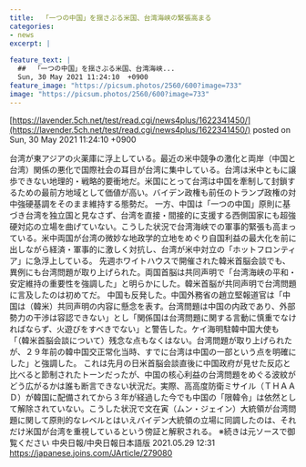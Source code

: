 ```yaml
---
title:  「一つの中国」を揺さぶる米国、台湾海峡の緊張高まる  
categories:
- news
excerpt: |
  
feature_text: |
  ##  「一つの中国」を揺さぶる米国、台湾海峡...
  Sun, 30 May 2021 11:24:10  +0900
feature_image: "https://picsum.photos/2560/600?image=733"
image: "https://picsum.photos/2560/600?image=733"
---
```


[https://lavender.5ch.net/test/read.cgi/news4plus/1622341450/](https://lavender.5ch.net/test/read.cgi/news4plus/1622341450/)
posted on Sun, 30 May 2021 11:24:10  +0900

<!--more-->

台湾が東アジアの火薬庫に浮上している。最近の米中競争の激化と両岸（中国と台湾）関係の悪化で国際社会の耳目が台湾に集中している。台湾は米中ともに譲歩できない地理的・戦略的要衝地だ。米国にとって台湾は中国を牽制して封鎖するための最前方地域として価値が高い。バイデン政権も前任のトランプ政権の対中強硬基調をそのまま維持する態勢だ。 一方、中国は「一つの中国」原則に基づき台湾を独立国と見なさず、台湾を直接・間接的に支援する西側国家にも超強硬対応の立場を曲げていない。こうした状況で台湾海峡での軍事的緊張も高まっている。米中両国が台湾の微妙な地政学的立地をめぐり自国利益の最大化を前に出しながら経済・軍事的に激しく対抗し、台湾が米中対立の「ホットフロンティア」に急浮上している。 先週ホワイトハウスで開催された韓米首脳会談でも、異例にも台湾問題が取り上げられた。両国首脳は共同声明で「台湾海峡の平和・安定維持の重要性を強調した」と明らかにした。韓米首脳が共同声明で台湾問題に言及したのは初めてだ。 中国も反発した。中国外務省の趙立堅報道官は「中国は（韓米）共同声明の内容に懸念を表す。台湾問題は中国の内政であり、外部勢力の干渉は容認できない」とし「関係国は台湾問題に関する言動に慎重でなければならず、火遊びをすべきでない」と警告した。ケイ海明駐韓中国大使も「（韓米首脳会談について）残念な点もなくはない。台湾問題が取り上げられたが、２９年前の韓中国交正常化当時、すでに台湾は中国の一部という点を明確にした」と強調した。 これは先月の日米首脳会談直後に中国政府が見せた反応と比べると節制されたトーンだったが、中国の核心利益の台湾問題をめぐる波紋がどう広がるかは誰も断言できない状況だ。実際、高高度防衛ミサイル（ＴＨＡＡＤ）が韓国に配備されてから３年が経過した今でも中国の「限韓令」は依然として解除されていない。こうした状況で文在寅（ムン・ジェイン）大統領が台湾問題に関して原則的なレベルとはいえバイデン大統領の立場に同調したのは、それだけ米国が台湾を重視しているという傍証と解釈される。 ※続きは元ソースで御覧ください 中央日報/中央日報日本語版 2021.05.29 12:31 https://japanese.joins.com/JArticle/279080
